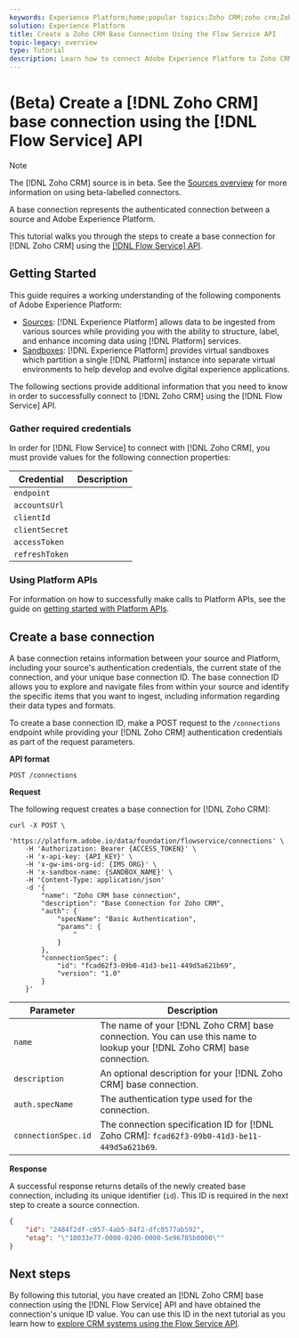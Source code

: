 ```yaml
---
keywords: Experience Platform;home;popular topics;Zoho CRM;zoho crm;Zoho;zoho
solution: Experience Platform
title: Create a Zoho CRM Base Connection Using the Flow Service API
topic-legacy: overview
type: Tutorial
description: Learn how to connect Adobe Experience Platform to Zoho CRM using the Flow Service API.
---
```

# (Beta) Create a [!DNL Zoho CRM] base connection using the [!DNL Flow Service] API

>[!NOTE]
>
>The [!DNL Zoho CRM] source is in beta. See the [Sources overview](../../../../home.md#terms-and-conditions) for more information on using beta-labelled connectors.

A base connection represents the authenticated connection between a source and Adobe Experience Platform.

This tutorial walks you through the steps to create a base connection for [!DNL Zoho CRM] using the [[!DNL Flow Service] API](https://www.adobe.io/experience-platform-apis/references/flow-service/).

## Getting Started

This guide requires a working understanding of the following components of Adobe Experience Platform:

* [Sources](../../../../home.md): [!DNL Experience Platform] allows data to be ingested from various sources while providing you with the ability to structure, label, and enhance incoming data using [!DNL Platform] services.
* [Sandboxes](../../../../../sandboxes/home.md): [!DNL Experience Platform] provides virtual sandboxes which partition a single [!DNL Platform] instance into separate virtual environments to help develop and evolve digital experience applications.

The following sections provide additional information that you need to know in order to successfully connect to [!DNL Zoho CRM] using the [!DNL Flow Service] API.

### Gather required credentials

In order for [!DNL Flow Service] to connect with [!DNL Zoho CRM], you must provide values for the following connection properties:

| Credential | Description |
| --- | --- |
| `endpoint` |
| `accountsUrl` |
| `clientId` |
| `clientSecret` |
| `accessToken` |
| `refreshToken` |

### Using Platform APIs

For information on how to successfully make calls to Platform APIs, see the guide on [getting started with Platform APIs](../../../../../landing/api-guide.md).

## Create a base connection

A base connection retains information between your source and Platform, including your source's authentication credentials, the current state of the connection, and your unique base connection ID. The base connection ID allows you to explore and navigate files from within your source and identify the specific items that you want to ingest, including information regarding their data types and formats.

To create a base connection ID, make a POST request to the `/connections` endpoint while providing your [!DNL Zoho CRM] authentication credentials as part of the request parameters.

**API format**

```https
POST /connections
```

**Request**

The following request creates a base connection for [!DNL Zoho CRM]:

```shell
curl -X POST \
    'https://platform.adobe.io/data/foundation/flowservice/connections' \
    -H 'Authorization: Bearer {ACCESS_TOKEN}' \
    -H 'x-api-key: {API_KEY}' \
    -H 'x-gw-ims-org-id: {IMS_ORG}' \
    -H 'x-sandbox-name: {SANDBOX_NAME}' \
    -H 'Content-Type: application/json'
    -d '{
        "name": "Zoho CRM base connection",
        "description": "Base Connection for Zoho CRM",
        "auth": {
            "specName": "Basic Authentication",
            "params": {
                "
            }
        },
        "connectionSpec": {
            "id": "fcad62f3-09b0-41d3-be11-449d5a621b69",
            "version": "1.0"
        }
    }'
```

| Parameter | Description |
| --- | --- |
| `name` | The name of your [!DNL Zoho CRM] base connection. You can use this name to lookup your [!DNL Zoho CRM] base connection. |
| `description` | An optional description for your [!DNL Zoho CRM] base connection. |
| `auth.specName` | The authentication type used for the connection. |
| `connectionSpec.id` | The connection specification ID for [!DNL Zoho CRM]: `fcad62f3-09b0-41d3-be11-449d5a621b69`. |

**Response**

A successful response returns details of the newly created base connection, including its unique identifier (`id`). This ID is required in the next step to create a source connection.

```json
{
    "id": "2484f2df-c057-4ab5-84f2-dfc0577ab592",
    "etag": "\"10033e77-0000-0200-0000-5e96785b0000\""
}
```

## Next steps

By following this tutorial, you have created an [!DNL Zoho CRM] base connection using the [!DNL Flow Service] API and have obtained the connection's unique ID value. You can use this ID in the next tutorial as you learn how to [explore CRM systems using the Flow Service API](../../explore/crm.md).
